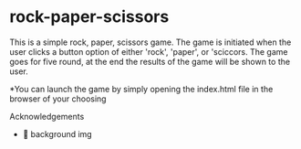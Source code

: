 # rock-paper-scissors 

This is a simple rock, paper, scissors game. The game is initiated when the user clicks a button option of either 'rock', 'paper', or 'sciccors. The game goes for five round, at the end the results of the game will be shown to the user.  

*You can launch the game by simply opening the index.html file in the browser of your choosing 

Acknowledgements 

 * 🎨 background img 

